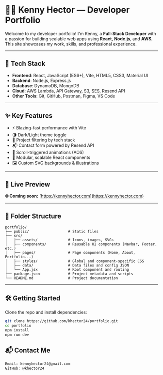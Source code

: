 # 🧑‍💻 Kenny Hector — Developer Portfolio

Welcome to my developer portfolio! I'm Kenny, a **Full-Stack Developer** with a passion for building scalable web apps using **React**, **Node.js**, and **AWS**. This site showcases my work, skills, and professional experience.

---

## 🚀 Tech Stack

- **Frontend**: React, JavaScript (ES6+), Vite, HTML5, CSS3, Material UI
- **Backend**: Node.js, Express.js
- **Database**: DynamoDB, MongoDB
- **Cloud**: AWS Lambda, API Gateway, S3, SES, Resend API
- **Other Tools**: Git, GitHub, Postman, Figma, VS Code

---

## ✨ Key Features

- ⚡ Blazing-fast performance with Vite
- 🌗 Dark/Light theme toggle
- 🎯 Project filtering by tech stack
- 📬 Contact form powered by Resend API
- 🧠 Scroll-triggered animations (AOS)
- 🧩 Modular, scalable React components
- 🖼️ Custom SVG backgrounds & illustrations

---

## 🔗 Live Preview

**🌐 Coming soon:** [https://kennyhector.com](https://kennyhector.com)

---

## 📁 Folder Structure

```
portfolio/
├── public/                  # Static files
├── src/
│   ├── assets/              # Icons, images, SVGs
│   ├── components/          # Reusable UI components (Navbar, Footer, etc.)
│   ├── pages/               # Page components (Home, About, Portfolio...)
│   ├── styles/              # Global and component-specific CSS
│   ├── data/                # Data files and config JSON
│   └── App.jsx              # Root component and routing
├── package.json             # Project metadata and scripts
└── README.md                # Project documentation
```

---

## 🛠️ Getting Started

Clone the repo and install dependencies:

```bash
git clone https://github.com/khector24/portfolio.git
cd portfolio
npm install
npm run dev
```

## 📬 Contact Me

```bash
Email: kennyhector24@gmail.com
GitHub: @khector24
```
